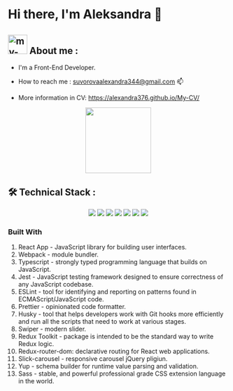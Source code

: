 # Hi there, I'm Aleksandra 👋

## <img width="44" alt="my-photo" src="https://github.com/Alexandra376/Alexandra376/assets/119896011/1775cc52-e31f-424c-96dd-fd5887e9fbb4"> About me :

*   I'm a Front-End Developer.
*   How to reach me : <a href='mailto:suvorovaalexandra344@gmail.com'>suvorovaalexandra344@gmail.com</a> 📫</p>

*   More information in CV: https://alexandra376.github.io/My-CV/

<p align='center'>
    <a href="https://github.com/romankh3/github-readme-stats"><img height=150
                                                                   src="https://github-readme-stats.vercel.app/api/top-langs/?username=romankh3&layout=compact"/></a>
</p>

## 🛠 Technical Stack : 

<p align='center'>
    <a>
        <img src="https://img.shields.io/badge/JavaScript-323330?style=for-the-badge&logo=javascript&logoColor=F7DF1E"/>
    </a>
   <a>
       <img src="https://img.shields.io/badge/HTML5-E34F26?style=for-the-badge&logo=html5&logoColor=white"/>
   </a>
   <a>
        <img src="https://img.shields.io/badge/CSS3-1572B6?style=for-the-badge&logo=css3&logoColor=white"/>
    </a>    
   <a>
        <img src="https://img.shields.io/badge/Sass-CC6699?style=for-the-badge&logo=sass&logoColor=white"/>
   </a>
   <a>
        <img src="https://img.shields.io/badge/TypeScript-007ACC?style=for-the-badge&logo=typescript&logoColor=white"/>
    </a>
    <a>
        <img src="https://img.shields.io/badge/Webpack-8DD6F9?style=for-the-badge&logo=Webpack&logoColor=white"/>
    </a>
    <a>
        <img src="https://img.shields.io/badge/React-20232A?style=for-the-badge&logo=react&logoColor=61DAFB"/>
    </a>
</p>

### Built With

1. React App - JavaScript library for building user interfaces.
2. Webpack - module bundler.
3. Typescript - strongly typed programming language that builds on JavaScript.
4. Jest - JavaScript testing framework designed to ensure correctness of any JavaScript codebase.
5. ESLint - tool for identifying and reporting on patterns found in ECMAScript/JavaScript code.
6. Prettier - opinionated code formatter.
7. Husky - tool that helps developers work with Git hooks more efficiently and run all the scripts that need to work at various stages.
8. Swiper - modern slider.
9. Redux Toolkit - package is intended to be the standard way to write Redux logic.
10. Redux-router-dom: declarative routing for React web applications.
11. Slick-carousel - responsive carousel jQuery pligiun.
12. Yup - schema builder for runtime value parsing and validation.
13. Sass - stable, and powerful professional grade CSS extension language in the world.
